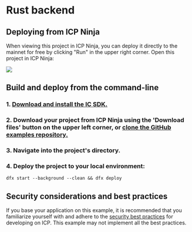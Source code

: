 # Rust backend

## Deploying from ICP Ninja

When viewing this project in ICP Ninja, you can deploy it directly to the mainnet for free by clicking "Run" in the upper right corner. Open this project in ICP Ninja:

[![](https://icp.ninja/assets/open.svg)](https://icp.ninja/i?g=https://github.com/dfinity/examples/rust/backend_only)

## Build and deploy from the command-line

### 1. [Download and install the IC SDK.](https://internetcomputer.org/docs/building-apps/getting-started/install)

### 2. Download your project from ICP Ninja using the 'Download files' button on the upper left corner, or [clone the GitHub examples repository.](https://github.com/dfinity/examples/)

### 3. Navigate into the project's directory.

### 4. Deploy the project to your local environment:

```
dfx start --background --clean && dfx deploy
```

## Security considerations and best practices

If you base your application on this example, it is recommended that you familiarize yourself with and adhere to the [security best practices](https://internetcomputer.org/docs/building-apps/security/overview) for developing on ICP. This example may not implement all the best practices.
